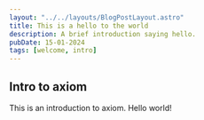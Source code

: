 ```yaml
---
layout: "../../layouts/BlogPostLayout.astro"
title: This is a hello to the world
description: A brief introduction saying hello.
pubDate: 15-01-2024
tags: [welcome, intro]
---
```


## Intro to axiom

This is an introduction to axiom. Hello world!
